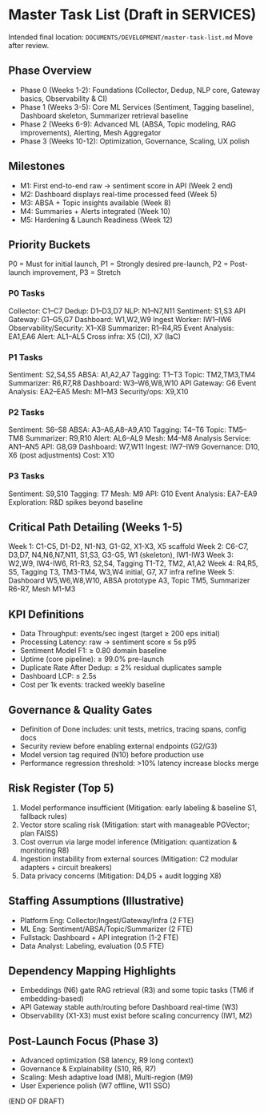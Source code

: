 # Master Task List (Draft in SERVICES)

Intended final location: `DOCUMENTS/DEVELOPMENT/master-task-list.md`
Move after review.

## Phase Overview
- Phase 0 (Weeks 1-2): Foundations (Collector, Dedup, NLP core, Gateway basics, Observability & CI)
- Phase 1 (Weeks 3-5): Core ML Services (Sentiment, Tagging baseline), Dashboard skeleton, Summarizer retrieval baseline
- Phase 2 (Weeks 6-9): Advanced ML (ABSA, Topic modeling, RAG improvements), Alerting, Mesh Aggregator
- Phase 3 (Weeks 10-12): Optimization, Governance, Scaling, UX polish

## Milestones
- M1: First end-to-end raw -> sentiment score in API (Week 2 end)
- M2: Dashboard displays real-time processed feed (Week 5)
- M3: ABSA + Topic insights available (Week 8)
- M4: Summaries + Alerts integrated (Week 10)
- M5: Hardening & Launch Readiness (Week 12)

## Priority Buckets
P0 = Must for initial launch, P1 = Strongly desired pre-launch, P2 = Post-launch improvement, P3 = Stretch

### P0 Tasks
Collector: C1–C7
Dedup: D1–D3,D7
NLP: N1–N7,N11
Sentiment: S1,S3
API Gateway: G1–G5,G7
Dashboard: W1,W2,W9
Ingest Worker: IW1–IW6
Observability/Security: X1–X8
Summarizer: R1–R4,R5
Event Analysis: EA1,EA6
Alert: AL1–AL5
Cross infra: X5 (CI), X7 (IaC)

### P1 Tasks
Sentiment: S2,S4,S5
ABSA: A1,A2,A7
Tagging: T1–T3
Topic: TM2,TM3,TM4
Summarizer: R6,R7,R8
Dashboard: W3–W6,W8,W10
API Gateway: G6
Event Analysis: EA2–EA5
Mesh: M1–M3
Security/ops: X9,X10

### P2 Tasks
Sentiment: S6–S8
ABSA: A3–A6,A8–A9,A10
Tagging: T4–T6
Topic: TM5–TM8
Summarizer: R9,R10
Alert: AL6–AL9
Mesh: M4–M8
Analysis Service: AN1–AN5
API: G8,G9
Dashboard: W7,W11
Ingest: IW7–IW9
Governance: D10, X6 (post adjustments) Cost: X10

### P3 Tasks
Sentiment: S9,S10
Tagging: T7
Mesh: M9
API: G10
Event Analysis: EA7–EA9
Exploration: R&D spikes beyond baseline

## Critical Path Detailing (Weeks 1-5)
Week 1: C1-C5, D1-D2, N1-N3, G1-G2, X1-X3, X5 scaffold
Week 2: C6-C7, D3,D7, N4,N6,N7,N11, S1,S3, G3-G5, W1 (skeleton), IW1-IW3
Week 3: W2,W9, IW4-IW6, R1-R3, S2,S4, Tagging T1-T2, TM2, A1,A2
Week 4: R4,R5, S5, Tagging T3, TM3-TM4, W3,W4 initial, G7, X7 infra refine
Week 5: Dashboard W5,W6,W8,W10, ABSA prototype A3, Topic TM5, Summarizer R6-R7, Mesh M1-M3

## KPI Definitions
- Data Throughput: events/sec ingest (target ≥ 200 eps initial)
- Processing Latency: raw -> sentiment score ≤ 5s p95
- Sentiment Model F1: ≥ 0.80 domain baseline
- Uptime (core pipeline): ≥ 99.0% pre-launch
- Duplicate Rate After Dedup: ≤ 2% residual duplicates sample
- Dashboard LCP: ≤ 2.5s
- Cost per 1k events: tracked weekly baseline

## Governance & Quality Gates
- Definition of Done includes: unit tests, metrics, tracing spans, config docs
- Security review before enabling external endpoints (G2/G3)
- Model version tag required (N10) before production use
- Performance regression threshold: >10% latency increase blocks merge

## Risk Register (Top 5)
1. Model performance insufficient (Mitigation: early labeling & baseline S1, fallback rules) 
2. Vector store scaling risk (Mitigation: start with manageable PGVector; plan FAISS) 
3. Cost overrun via large model inference (Mitigation: quantization & monitoring R8) 
4. Ingestion instability from external sources (Mitigation: C2 modular adapters + circuit breakers) 
5. Data privacy concerns (Mitigation: D4,D5 + audit logging X8)

## Staffing Assumptions (Illustrative)
- Platform Eng: Collector/Ingest/Gateway/Infra (2 FTE)
- ML Eng: Sentiment/ABSA/Topic/Summarizer (2 FTE)
- Fullstack: Dashboard + API integration (1-2 FTE)
- Data Analyst: Labeling, evaluation (0.5 FTE)

## Dependency Mapping Highlights
- Embeddings (N6) gate RAG retrieval (R3) and some topic tasks (TM6 if embedding-based)
- API Gateway stable auth/routing before Dashboard real-time (W3)
- Observability (X1-X3) must exist before scaling concurrency (IW1, M2)

## Post-Launch Focus (Phase 3)
- Advanced optimization (S8 latency, R9 long context)
- Governance & Explainability (S10, R6, R7)
- Scaling: Mesh adaptive load (M8), Multi-region (M9)
- User Experience polish (W7 offline, W11 SSO)

(END OF DRAFT)